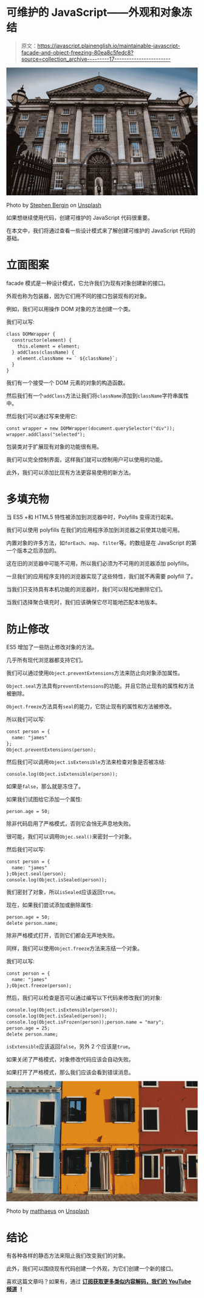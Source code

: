 # 可维护的 JavaScript——外观和对象冻结

> 原文：<https://javascript.plainenglish.io/maintainable-javascript-facade-and-object-freezing-80ea8c5fedc8?source=collection_archive---------17----------------------->

![](img/cc09f0d4d9f5ab4e77f29c158436fd73.png)

Photo by [Stephen Bergin](https://unsplash.com/@steve_?utm_source=medium&utm_medium=referral) on [Unsplash](https://unsplash.com?utm_source=medium&utm_medium=referral)

如果想继续使用代码，创建可维护的 JavaScript 代码很重要。

在本文中，我们将通过查看一些设计模式来了解创建可维护的 JavaScript 代码的基础。

# 立面图案

facade 模式是一种设计模式，它允许我们为现有对象创建新的接口。

外观也称为包装器，因为它们用不同的接口包装现有的对象。

例如，我们可以用操作 DOM 对象的方法创建一个类。

我们可以写:

```
class DOMWrapper {
  constructor(element) {
    this.element = element;
  } addClass(className) {
    element.className += ` ${className}`;
  }
}
```

我们有一个接受一个 DOM 元素的对象的构造函数。

然后我们有一个`addClass`方法让我们将`className`添加到`className`字符串属性中。

然后我们可以通过写来使用它:

```
const wrapper = new DOMWrapper(document.querySelector("div"));
wrapper.addClass("selected");
```

包装类对于扩展现有对象的功能很有用。

我们可以完全控制界面，这样我们就可以控制用户可以使用的功能。

此外，我们可以添加比现有方法更容易使用的新方法。

# 多填充物

当 ES5 +和 HTML5 特性被添加到浏览器中时，Polyfills 变得流行起来。

我们可以使用 polyfills 在我们的应用程序添加到浏览器之前使其功能可用。

内置对象的许多方法，如`forEach`、`map`、`filter`等。的数组是在 JavaScript 的第一个版本之后添加的。

这在旧的浏览器中可能不可用，所以我们必须为不可用的浏览器添加 polyfills。

一旦我们的应用程序支持的浏览器实现了这些特性，我们就不再需要 polyfill 了。

当我们只支持具有本机功能的浏览器时，我们可以轻松地删除它们。

当我们选择聚合填充时，我们应该确保它尽可能地匹配本地版本。

# 防止修改

ES5 增加了一些防止修改对象的方法。

几乎所有现代浏览器都支持它们。

我们可以通过使用`Object.preventExtensions`方法来防止向对象添加属性。

`Object.seal`方法具有`preventExtensions`的功能。并且它防止现有的属性和方法被删除。

`Object.freeze`方法具有`seal`的能力，它防止现有的属性和方法被修改。

所以我们可以写:

```
const person = {
  name: "james"
};
Object.preventExtensions(person);
```

然后我们可以调用`Object.isExtensible`方法来检查对象是否被冻结:

```
console.log(Object.isExtensible(person));
```

如果是`false`，那么就是冻住了。

如果我们试图给它添加一个属性:

```
person.age = 50;
```

除非代码启用了严格模式，否则它会悄无声息地失败。

很可能，我们可以调用`Objec.seal()`来密封一个对象。

然后我们可以写:

```
const person = {
  name: "james"
};Object.seal(person);
console.log(Object.isSealed(person));
```

我们密封了对象，所以`isSealed`应该返回`true`。

现在，如果我们尝试添加或删除属性:

```
person.age = 50;
delete person.name;
```

除非严格模式打开，否则它们都会无声地失败。

同样，我们可以使用`Object.freeze`方法来冻结一个对象。

我们可以写:

```
const person = {
  name: "james"
};Object.freeze(person);
```

然后，我们可以检查是否可以通过编写以下代码来修改我们的对象:

```
console.log(Object.isExtensible(person));
console.log(Object.isSealed(person));
console.log(Object.isFrozen(person));person.name = "mary";
person.age = 25;
delete person.name;
```

`isExtensible`应该返回`false`，另外 2 个应该是`true`。

如果关闭了严格模式，对象修改代码应该会自动失败。

如果打开了严格模式，那么我们应该会看到错误消息。

![](img/4c8edce1651f89fae0f862b207ec19d1.png)

Photo by [matthaeus](https://unsplash.com/@matthaeus123?utm_source=medium&utm_medium=referral) on [Unsplash](https://unsplash.com?utm_source=medium&utm_medium=referral)

# 结论

有各种各样的静态方法来阻止我们改变我们的对象。

此外，我们可以围绕现有代码创建一个外观，为它们创建一个新的接口。

喜欢这篇文章吗？如果有，通过 [**订阅获取更多类似内容解码，我们的 YouTube 频道**](https://www.youtube.com/channel/UCtipWUghju290NWcn8jhyAw) **！**